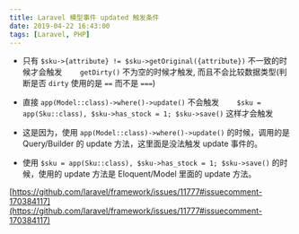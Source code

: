 ```yaml
---
title: Laravel 模型事件 updated 触发条件
date: 2019-04-22 16:43:00
tags: [Laravel, PHP]
---
```


* 只有 `$sku->{attribute} != $sku->getOriginal({attribute})` 不一致的时候才会触发
　　`getDirty()` 不为空的时候才触发, 而且不会比较数据类型(判断是否 `dirty` 使用的是 `==` 而不是 `===`)

* 直接 `app(Model::class)->where()->update()` 不会触发
　　`$sku = app(Sku::class), $sku->has_stock = 1; $sku->save()` 这样才会触发

* 这是因为，使用 `app(Model::class)->where()->update()` 的时候，调用的是 Query/Builder 的 update 方法，这里面是没法触发 update 事件的。

* 使用 `$sku = app(Sku::class), $sku->has_stock = 1; $sku->save()` 的时候，使用的 update 方法是 Eloquent/Model 里面的 update 方法。

[https://github.com/laravel/framework/issues/11777#issuecomment-170384117](https://github.com/laravel/framework/issues/11777#issuecomment-170384117)
